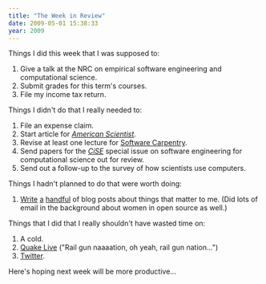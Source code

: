 ```yaml
---
title: "The Week in Review"
date: 2009-05-01 15:38:33
year: 2009
---
```

Things I did this week that I was supposed to:
<ol>
	<li>Give a talk at the NRC on empirical software engineering and computational science.</li>
	<li>Submit grades for this term's courses.</li>
	<li>File my income tax return.</li>
</ol>
Things I didn't do that I really needed to:
<ol>
	<li>File an expense claim.</li>
	<li>Start article for <a href="http://www.amsci.org"><em>American Scientist</em></a>.</li>
	<li>Revise at least one lecture for <a href="http://www.software-carpentry.org">Software Carpentry</a>.</li>
	<li>Send papers for the <a href="http://cise.aip.org/"><em>CiSE</em></a> special issue on software engineering for computational science out for review.</li>
	<li>Send out a follow-up to the survey of how scientists use computers.</li>
</ol>
Things I hadn't planned to do that were worth doing:
<ol>
	<li><a href="http://softwarecarpentry.wordpress.com/2009/04/27/firming-up-course-goals/">Write</a> <a href="http://blog.basieproject.org/?p=726">a</a> <a href="http://blog.basieproject.org/?p=744">handful</a> of blog posts about things that matter to me.  (Did lots of email in the background about women in open source as well.)</li>
</ol>
Things that I did that I really shouldn't have wasted time on:
<ol>
	<li>A cold.</li>
	<li><a href="http://www.quakelive.com">Quake Live</a> ("Rail gun naaaation, oh yeah, rail gun nation...")</li>
	<li><a href="http://www.twitter.com">Twitter</a>.</li>
</ol>
Here's hoping next week will be more productive...
